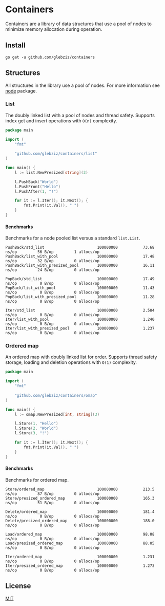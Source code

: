 # Containers

Containers are a library of data structures that use a pool of nodes to minimize memory allocation during operation.

## Install

```shell
go get -u github.com/glebziz/containers
```

## Structures

All structures in the library use a pool of nodes.
For more information see [node](https://github.com/glebziz/containers/internal/node) package.

### List

The doubly linked list with a pool of nodes and thread safety.
Supports index get and insert operations with `O(n)` complexity.

```go
package main

import (
	"fmt"
	
	"github.com/glebziz/containers/list"
)

func main() {
	l := list.NewPresized[string](3)

	l.PushBack("World")
	l.PushFront("Hello")
	l.PushAfter(1, "!")

	for it := l.Iter(); it.Next(); {
		fmt.Print(it.Val(), " ")
	}
}
```

#### Benchmarks

Benchmarks for a node pooled list versus a standard `list.List`.

```
PushBack/std_list                       100000000           73.68 ns/op         56 B/op         1 allocs/op
PushBack/list_with_pool                 100000000           17.48 ns/op         32 B/op         0 allocs/op
PushBack/list_with_presized_pool        100000000           16.11 ns/op         24 B/op         0 allocs/op

PopBack/std_list                        100000000           17.49 ns/op          0 B/op         0 allocs/op
PopBack/list_with_pool                  100000000           11.43 ns/op          0 B/op         0 allocs/op
PopBack/list_with_presized_pool         100000000           11.28 ns/op          0 B/op         0 allocs/op

Iter/std_list                           100000000           2.584 ns/op          0 B/op         0 allocs/op
Iter/list_with_pool                     100000000           1.240 ns/op          0 B/op         0 allocs/op
Iter/list_with_presized_pool            100000000           1.237 ns/op          0 B/op         0 allocs/op
```

### Ordered map

An ordered map with doubly linked list for order.
Supports thread safety storage, loading and deletion operations with `O(1)` complexity.

```go
package main

import (
	"fmt"
	
	"github.com/glebziz/containers/omap"
)

func main() {
	l := omap.NewPresized[int, string](3)

	l.Store(1, "Hello")
	l.Store(2, "World")
	l.Store(3, "!")

	for it := l.Iter(); it.Next(); {
		fmt.Print(it.Val(), " ")
	}
}
```

#### Benchmarks

Benchmarks for ordered map.

```
Store/ordered_map                       100000000           213.5 ns/op         87 B/op         0 allocs/op
Store/presized_ordered_map              100000000           165.3 ns/op         51 B/op         0 allocs/op

Delete/ordered_map                      100000000           181.4 ns/op          0 B/op         0 allocs/op
Delete/presized_ordered_map             100000000           188.0 ns/op          0 B/op         0 allocs/op

Load/ordered_map                        100000000           98.08 ns/op          0 B/op         0 allocs/op
Load/presized_ordered_map               100000000           88.05 ns/op          0 B/op         0 allocs/op

Iter/ordered_map                        100000000           1.231 ns/op          0 B/op         0 allocs/op
Iter/presized_ordered_map               100000000           1.273 ns/op          0 B/op         0 allocs/op
```

## License

[MIT](https://choosealicense.com/licenses/mit/)